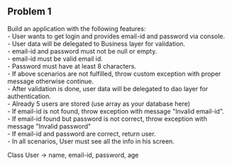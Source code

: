 ## Problem 1  
Build an application with the following features:  
	- User wants to get login and provides email-id and password via console.  
	- User data will be delegated to Business layer for validation.  
		- email-id and password must not be null or empty.  
		- email-id must be valid email id.  
		- Password must have at least 8 characters.  
		- If above scenarios are not fulfilled, throw custom exception with proper message otherwise continue.  
	- After validation is done, user data will be delegated to dao layer for authentication.  
		- Already 5 users are stored (use array as your database here)  
		- If email-id is not found, throw exception with message "Invalid email-id".  
		- If email-id found but password is not correct, throw exception with message "Invalid password"  
		- If email-id and password are correct, return user.  
	- In all scenarios, User must see all the info in his screen.   

Class User -> name, email-id, password, age  



